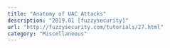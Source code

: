 ```yaml
---
title: "Anatomy of UAC Attacks"
description: "2019.01 [fuzzysecurity]"
url: "http://fuzzysecurity.com/tutorials/27.html"
category: "Miscellaneous"
---
```

